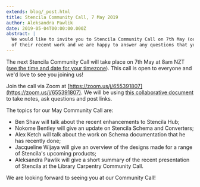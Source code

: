 ```yaml
---
extends: blog/_post.html
title: Stencila Community Call, 7 May 2019
author: Aleksandra Pawlik
date: 2019-05-04T00:00:00.000Z
abstract: |
  We would like to invite you to Stencila Community Call on 7th May (or 6th for most time zones!) at 8am NZT (see the blog post to find out the exact time for your time zone). During the call Stencila team members will present some
  of their recent work and we are happy to answer any questions that you may have.
---
```


The next Stencila Community Call will take place on 7th May at 8am NZT ([see the time and date for your timezone](https://www.timeanddate.com/worldclock/fixedtime.html?msg=Stencila+Community+Call+May+2019&iso=20190507T08&p1=%3A&ah=1)). This call is open to everyone and we'd love to see you joining us!

Join the call via Zoom at [https://zoom.us/j/655391807](https://zoom.us/j/655391807). We will be using [this collaborative document](https://docs.google.com/document/d/18gvPZb6QWy4DzGZIwuySC4KJ7UuVOtsrsHBYkVcVpkc/edit#) to take notes, ask questions and post links.

The topics for our May Community Call are:

- Ben Shaw will talk about the recent enhancements to Stencila Hub;
- Nokome Bentley will give an update on Stencila Schema and Converters;
- Alex Ketch will talk about the work on Schema documentation that he has recently done;
- Jacqueline Wijaya will give an overview of the designs made for a range of Stencila's upcoming products;
- Aleksandra Pawlik will give a short summary of the recent presentation of Stencila at the Library Carpentry Community Call.

We are looking forward to seeing you at our Community Call!
